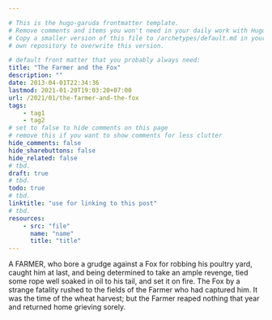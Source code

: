 ```yaml
---

# This is the hugo-garuda frontmatter template.
# Remove comments and items you won't need in your daily work with Hugo.
# Copy a smaller version of this file to /archetypes/default.md in your
# own repository to overwrite this version.

# default front matter that you probably always need:
title: "The Farmer and the Fox"
description: ""
date: 2013-04-01T22:34:36
lastmod: 2021-01-20T19:03:20+07:00
url: /2021/01/the-farmer-and-the-fox
tags:
    - tag1
    - tag2
# set to false to hide comments on this page
# remove this if you want to show comments for less clutter
hide_comments: false
hide_sharebuttons: false
hide_related: false
# tbd.
draft: true
# tbd.
todo: true
# tbd.
linktitle: "use for linking to this post"
# tbd.
resources:
    - src: "file"
      name: "name"
      title: "title"
---
```

A FARMER, who bore a grudge against a Fox for robbing his poultry yard, caught him at last, and being determined to take an ample revenge, tied some rope well soaked in oil to his tail, and set it on fire. The Fox by a strange fatality rushed to the fields of the Farmer who had captured him. It was the time of the wheat harvest; but the Farmer reaped nothing that year and returned home grieving sorely.
